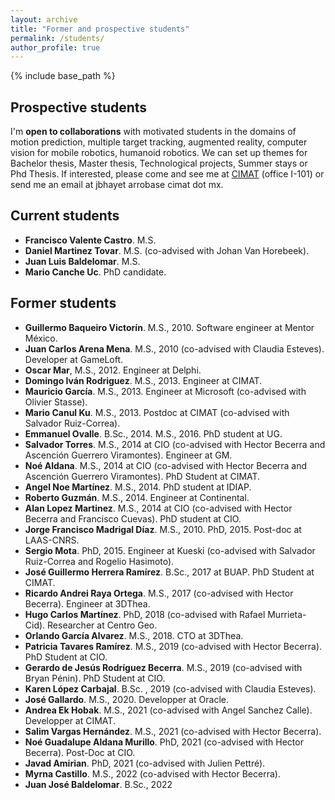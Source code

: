 ```yaml
---
layout: archive
title: "Former and prospective students"
permalink: /students/
author_profile: true
---
```


{% include base_path %}

## Prospective students

I'm **open to collaborations** with motivated students in the domains of motion prediction, multiple target tracking, augmented reality, computer vision for mobile robotics, humanoid robotics. We can set up themes for Bachelor thesis, Master thesis, Technological projects, Summer stays or Phd Thesis. If interested, please come and see me at [CIMAT](https://www.cimat.mx) (office I-101) or send me an email at jbhayet arrobase cimat dot mx.

## Current students

* **Francisco Valente Castro**. M.S.
* **Daniel Martinez Tovar**. M.S. (co-advised with Johan Van Horebeek).
* **Juan Luis Baldelomar**. M.S.
* **Mario Canche Uc**. PhD candidate.

## Former students

* **Guillermo Baqueiro Victorín**. M.S., 2010. Software engineer at Mentor México.
* **Juan Carlos Arena Mena**. M.S., 2010 (co-advised with Claudia Esteves). Developer at GameLoft.
* **Oscar Mar**, M.S., 2012. Engineer at Delphi.
* **Domingo Iván Rodriguez**. M.S., 2013. Engineer at CIMAT.
* **Mauricio García**. M.S., 2013. Engineer at Microsoft (co-advised with Olivier Stasse).
* **Mario Canul Ku**. M.S., 2013. Postdoc at CIMAT  (co-advised with Salvador Ruiz-Correa).
* **Emmanuel Ovalle**. B.Sc., 2014. M.S., 2016. PhD student at UG.
* **Salvador Torres**. M.S., 2014 at CIO (co-advised with Hector Becerra and Ascención Guerrero Viramontes). Engineer at GM.
* **Noé Aldana**. M.S., 2014 at CIO (co-advised with Hector Becerra and Ascención Guerrero Viramontes). PhD Student at CIMAT.
* **Angel Noe Martínez**. M.S., 2014. PhD student at IDIAP.
* **Roberto Guzmán**. M.S., 2014. Engineer at Continental.
* **Alan Lopez Martinez**. M.S., 2014 at CIO (co-advised with Hector Becerra and Francisco Cuevas). PhD student at CIO.
* **Jorge Francisco Madrigal Díaz**. M.S., 2010. PhD, 2015. Post-doc at LAAS-CNRS.
* **Sergio Mota**. PhD, 2015. Engineer at Kueski (co-advised with Salvador Ruiz-Correa and Rogelio Hasimoto).
* **José Guillermo Herrera Ramírez**. B.Sc., 2017 at BUAP. PhD Student at CIMAT.
* **Ricardo Andrei Raya Ortega**. M.S., 2017 (co-advised with Hector Becerra). Engineer at 3DThea.
* **Hugo Carlos Martínez**. PhD, 2018 (co-advised with Rafael Murrieta-Cid). Researcher at Centro Geo.
* **Orlando García Alvarez**. M.S., 2018. CTO at 3DThea.
* **Patricia Tavares Ramírez**. M.S., 2019 (co-advised with Hector Becerra). PhD Student at CIO.
* **Gerardo de Jesús Rodríguez Becerra**. M.S., 2019 (co-advised with Bryan Pénin). PhD Student at CIO.
* **Karen López Carbajal**. B.Sc. , 2019 (co-advised with Claudia Esteves).
* **José Gallardo**. M.S., 2020. Developper at Oracle.
* **Andrea Ek Hobak**. M.S., 2021 (co-advised with Angel Sanchez Calle). Developper at CIMAT.
* **Salim Vargas Hernández**. M.S., 2021 (co-advised with Hector Becerra).
* **Noé Guadalupe Aldana Murillo**. PhD, 2021 (co-advised with Hector Becerra). Post-Doc at CIO.
* **Javad Amirian**. PhD, 2021 (co-advised with Julien Pettré).
* **Myrna Castillo**. M.S., 2022 (co-advised with Hector Becerra).
* **Juan José Baldelomar**. B.Sc., 2022
